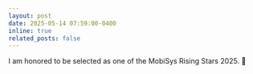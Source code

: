 ```yaml
---
layout: post
date: 2025-05-14 07:59:00-0400
inline: true
related_posts: false
---
```


I am honored to be selected as one of the MobiSys Rising Stars 2025. 🌟 
